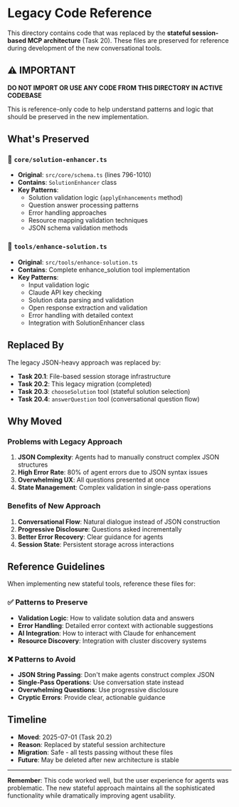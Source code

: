 # Legacy Code Reference

This directory contains code that was replaced by the **stateful session-based MCP architecture** (Task 20). These files are preserved for reference during development of the new conversational tools.

## ⚠️ IMPORTANT

**DO NOT IMPORT OR USE ANY CODE FROM THIS DIRECTORY IN ACTIVE CODEBASE**

This is reference-only code to help understand patterns and logic that should be preserved in the new implementation.

## What's Preserved

### 📁 `core/solution-enhancer.ts`
- **Original**: `src/core/schema.ts` (lines 796-1010) 
- **Contains**: `SolutionEnhancer` class
- **Key Patterns**:
  - Solution validation logic (`applyEnhancements` method)
  - Question answer processing patterns
  - Error handling approaches
  - Resource mapping validation techniques
  - JSON schema validation methods

### 📁 `tools/enhance-solution.ts`
- **Original**: `src/tools/enhance-solution.ts`
- **Contains**: Complete enhance_solution tool implementation
- **Key Patterns**:
  - Input validation logic
  - Claude API key checking
  - Solution data parsing and validation
  - Open response extraction and validation
  - Error handling with detailed context
  - Integration with SolutionEnhancer class

## Replaced By

The legacy JSON-heavy approach was replaced by:

- **Task 20.1**: File-based session storage infrastructure
- **Task 20.2**: This legacy migration (completed)
- **Task 20.3**: `chooseSolution` tool (stateful solution selection)
- **Task 20.4**: `answerQuestion` tool (conversational question flow)

## Why Moved

### Problems with Legacy Approach
1. **JSON Complexity**: Agents had to manually construct complex JSON structures
2. **High Error Rate**: 80% of agent errors due to JSON syntax issues
3. **Overwhelming UX**: All questions presented at once
4. **State Management**: Complex validation in single-pass operations

### Benefits of New Approach
1. **Conversational Flow**: Natural dialogue instead of JSON construction
2. **Progressive Disclosure**: Questions asked incrementally
3. **Better Error Recovery**: Clear guidance for agents
4. **Session State**: Persistent storage across interactions

## Reference Guidelines

When implementing new stateful tools, reference these files for:

### ✅ Patterns to Preserve
- **Validation Logic**: How to validate solution data and answers
- **Error Handling**: Detailed error context with actionable suggestions
- **AI Integration**: How to interact with Claude for enhancement
- **Resource Discovery**: Integration with cluster discovery systems

### ❌ Patterns to Avoid
- **JSON String Passing**: Don't make agents construct complex JSON
- **Single-Pass Operations**: Use conversation state instead
- **Overwhelming Questions**: Use progressive disclosure
- **Cryptic Errors**: Provide clear, actionable guidance

## Timeline

- **Moved**: 2025-07-01 (Task 20.2)
- **Reason**: Replaced by stateful session architecture
- **Migration**: Safe - all tests passing without these files
- **Future**: May be deleted after new architecture is stable

---

**Remember**: This code worked well, but the user experience for agents was problematic. The new stateful approach maintains all the sophisticated functionality while dramatically improving agent usability.